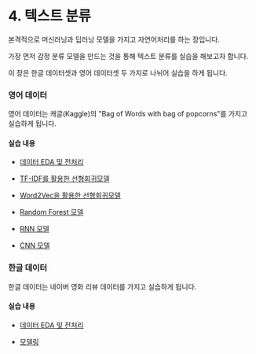 # 4. 텍스트 분류

본격적으로 머신러닝과 딥러닝 모델을 가지고 자연어처리를 하는 장입니다.

가장 먼저 감정 분류 모델을 만드는 것을 통해 텍스트 분류를 실습을 해보고자 합니다.

이 장은 한글 데이터셋과 영어 데이터셋 두 가지로 나뉘어 실습을 하게 됩니다.

### 영어 데이터

영어 데이터는 캐글(Kaggle)의 "Bag of Words with bag of popcorns"를 가지고 실습하게 됩니다.

#### 실습 내용

- [데이터 EDA 및 전처리](./4.1.2.EDA&preprocessing.ipynb)

- [TF-IDF를 활용한 선형회귀모델](./4.1.4%20Linear%20Regression%20with%20TF-IDF.ipynb)

- [Word2Vec을 활용한 선형회귀모델](./4.1.4%20Linear%20Regression%20with%20Word2Vec.ipynb)

- [Random Forest 모델](./4.1.5%20Random%20Forest.ipynb)

- [RNN 모델](./4.1.6%20RNN%20Classification_tf2.ipynb)

- [CNN 모델](./4.1.7.CNN_Classification_tf2.ipynb)


### 한글 데이터

한글 데이터는 네이버 영화 리뷰 데이터를 가지고 실습하게 됩니다.

#### 실습 내용

- [데이터 EDA 및 전처리](./4.2.2.EDA&preprocessing.ipynb)

- [모델링](./4.2.3.Korea%20Sentiment%20Modeling.ipynb)
